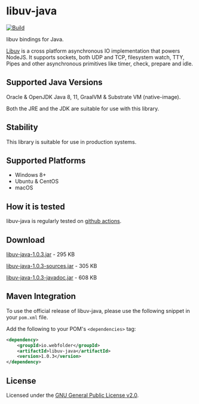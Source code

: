 # libuv-java

[![Build](https://github.com/webfolderio/libuv-java/workflows/libuv-java/badge.svg)](https://github.com/webfolderio/libuv-java/actions?query=workflow%3Alibuv-java)

libuv bindings for Java.

[Libuv](https://github.com/libuv/libuv) is a cross platform asynchronous IO implementation that powers NodeJS. It supports sockets, both UDP and TCP, filesystem watch, TTY, 
Pipes and other asynchronous primitives like timer, check, prepare and idle.

Supported Java Versions
-----------------------

Oracle & OpenJDK Java 8, 11, GraalVM & Substrate VM (native-image).

Both the JRE and the JDK are suitable for use with this library.

Stability
---------
This library is suitable for use in production systems.

Supported Platforms
-------------------
* Windows 8+
* Ubuntu & CentOS
* macOS

How it is tested
----------------
libuv-java is regularly tested on [github actions](https://github.com/webfolderio/libuv-java/actions?query=workflow%3Alibuv-java).

Download
--------

[libuv-java-1.0.3.jar](https://repo1.maven.org/maven2/io/webfolder/libuv-java/1.0.3/libuv-java-1.0.3.jar) - 295 KB

[libuv-java-1.0.3-sources.jar](https://repo1.maven.org/maven2/io/webfolder/libuv-java/1.0.3/libuv-java-1.0.3-sources.jar) - 305 KB

[libuv-java-1.0.3-javadoc.jar](https://repo1.maven.org/maven2/io/webfolder/libuv-java/1.0.3/libuv-java-1.0.3-javadoc.jar) - 608 KB

Maven Integration
-----------------

To use the official release of libuv-java, please use the following snippet in your `pom.xml` file.

Add the following to your POM's `<dependencies>` tag:

```xml
<dependency>
    <groupId>io.webfolder</groupId>
    <artifactId>libuv-java</artifactId>
    <version>1.0.3</version>
</dependency>
```

License
-------
Licensed under the [GNU General Public License v2.0](https://github.com/webfolderio/libuv-java/blob/master/LICENSE).
